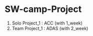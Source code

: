 # SW-camp-Project
  1. Solo Project_1 : ACC   (with 1_week)
  2. Team Project_1 : ADAS  (with 2_week)